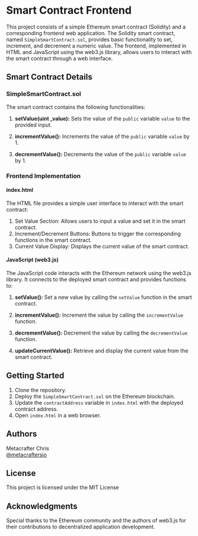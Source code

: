 # Smart Contract Frontend

This project consists of a simple Ethereum smart contract (Solidity) and a corresponding frontend web application. The Solidity smart contract, named `SimpleSmartContract.sol`, provides basic functionality to set, increment, and decrement a numeric value. The frontend, implemented in HTML and JavaScript using the web3.js library, allows users to interact with the smart contract through a web interface.

## Smart Contract Details

### SimpleSmartContract.sol

The smart contract contains the following functionalities:

1. **setValue(uint _value):** Sets the value of the `public` variable `value` to the provided input.

2. **incrementValue():** Increments the value of the `public` variable `value` by 1.

3. **decrementValue():** Decrements the value of the `public` variable `value` by 1.

### Frontend Implementation

#### index.html

The HTML file provides a simple user interface to interact with the smart contract:

1. Set Value Section: Allows users to input a value and set it in the smart contract.
2. Increment/Decrement Buttons: Buttons to trigger the corresponding functions in the smart contract.
3. Current Value Display: Displays the current value of the smart contract.

#### JavaScript (web3.js)

The JavaScript code interacts with the Ethereum network using the web3.js library. It connects to the deployed smart contract and provides functions to:

1. **setValue():** Set a new value by calling the `setValue` function in the smart contract.

2. **incrementValue():** Increment the value by calling the `incrementValue` function.

3. **decrementValue():** Decrement the value by calling the `decrementValue` function.

4. **updateCurrentValue():** Retrieve and display the current value from the smart contract.

## Getting Started

1. Clone the repository.
2. Deploy the `SimpleSmartContract.sol` on the Ethereum blockchain.
3. Update the `contractAddress` variable in `index.html` with the deployed contract address.
4. Open `index.html` in a web browser.

## Authors

Metacrafter Chris  
[@metacraftersio](https://twitter.com/metacraftersio)

## License

This project is licensed under the MIT License 

## Acknowledgments

Special thanks to the Ethereum community and the authors of web3.js for their contributions to decentralized application development.

